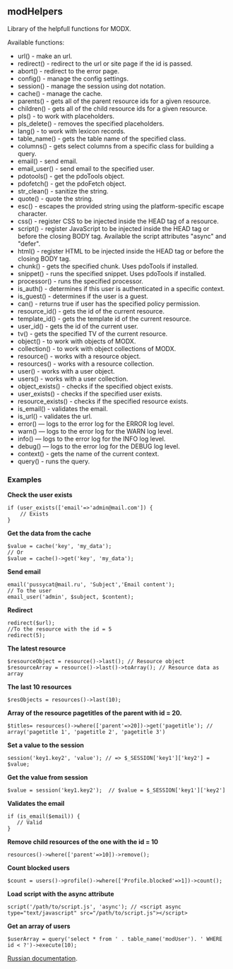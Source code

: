 ## modHelpers
Library of the helpfull functions for MODX.

Available functions:

* url() - make an url.
* redirect() - redirect to the url or site page if the id is passed.
* abort() - redirect to the error page.
* config() - manage the config settings.
* session() - manage the session using dot notation.
* cache() - manage the cache.
* parents() - gets all of the parent resource ids for a given resource. 
* children() - gets all of the child resource ids for a given resource.
* pls() - to work with placeholders.
* pls_delete() - removes the specified placeholders.
* lang() - to work with lexicon records.
* table_name() - gets the table name of the specified class.
* columns() - gets select columns from a specific class for building a query.
* email() - send email.
* email_user() - send email to the specified user.
* pdotools() - get the pdoTools object.
* pdofetch() - get the pdoFetch object.
* str_clean() - sanitize the string.
* quote() - quote the string.
* esc() - escapes the provided string using the platform-specific escape character.
* css() - register CSS to be injected inside the HEAD tag of a resource.
* script() - register JavaScript to be injected inside the HEAD tag or before the closing BODY tag. Available the script attributes "async" and "defer".
* html() - register HTML to be injected inside the HEAD tag or before the closing BODY tag.
* chunk() - gets the specified chunk. Uses pdoTools if installed.
* snippet() - runs the specified snippet. Uses pdoTools if installed.
* processor() - runs the specified processor.
* is_auth() - determines if this user is authenticated in a specific context.
* is_guest() - determines if the user is a guest.
* can() - returns true if user has the specified policy permission.
* resource_id() - gets the id of the current resource. 
* template_id() - gets the template id of the current resource.
* user_id() - gets the id of the current user. 
* tv() - gets the specified TV of the current resource. 
* object() - to work with objects of MODX.
* collection() - to work with object collections of MODX.
* resource() - works with a resource object.
* resources() - works with a resource collection.
* user() - works with a user object.
* users() - works with a user collection.
* object_exists() - checks if the specified object exists.
* user_exists() - checks if the specified user exists.
* resource_exists() - checks if the specified resource exists.
* is_email() - validates the email.
* is_url() - validates the url.
* error() — logs to the error log for the ERROR log level.
* warn() — logs to the error log for the WARN log level.
* info() — logs to the error log for the INFO log level.
* debug() — logs to the error log for the DEBUG log level.
* context() - gets the name of the current context.
* query() - runs the query.


### Examples
**Check the user exists**
```
if (user_exists(['email'=>'admin@mail.com']) {
    // Exists
}
```

**Get the data from the cache**
```
$value = cache('key', 'my_data');
// Or 
$value = cache()->get('key', 'my_data');
```

**Send email**
```
email('pussycat@mail.ru', 'Subject','Email content');
// To the user
email_user('admin', $subject, $content);
```

**Redirect**
```
redirect($url);
//To the resource with the id = 5
redirect(5);
```

**The latest resource**
```
$resourceObject = resource()->last(); // Resource object
$resourceArray = resource()->last()->toArray(); // Resource data as array
```

**The last 10 resources**
```
$resObjects = resources()->last(10); 
```

**Array of the resource pagetitles of the parent with id = 20.**
```
$titles= resources()->where(['parent'=>20])->get('pagetitle'); // array('pagetitle 1', 'pagetitle 2', 'pagetitle 3')
```

**Set a value to the session**
```
session('key1.key2', 'value'); // => $_SESSION['key1']['key2'] = $value;
```
**Get the value from session**
```
$value = session('key1.key2');  // $value = $_SESSION['key1']['key2']
```

**Validates the email**
```
if (is_email($email)) {
   // Valid
}
```
**Remove child resources of the one with the id = 10**
```
resources()->where(['parent'=>10])->remove();
```

**Count blocked users**
```
$count = users()->profile()->where(['Profile.blocked'=>1])->count();
```
**Load script with the async attribute**
```
script('/path/to/script.js', 'async'); // <script async type="text/javascript" src="/path/to/script.js"></script>
```
**Get an array of users**
```
$userArray = query('select * from ' . table_name('modUser'). ' WHERE id < ?')->execute(10);
```
  
[Russian documentation](https://modzone.ru/blog/2016/12/31/helper-functions-for-modx/).